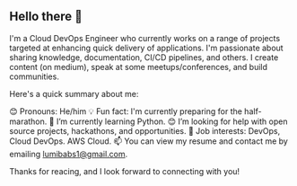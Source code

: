 ## Hello there 👋

I'm a Cloud DevOps Engineer who currently works on a range of projects targeted at enhancing quick delivery of applications. I'm passionate about sharing knowledge, documentation, CI/CD pipelines, and others. I create content (on medium), speak at some meetups/conferences, and build communities.

Here's a quick summary about me:

😊 Pronouns: He/him
💡 Fun fact: I'm currently preparing for the half-marathon.
🌱 I’m currently learning Python.
😊 I’m looking for help with open source projects, hackathons, and opportunities.
💼 Job interests: DevOps, Cloud DevOps. AWS Cloud.
📫 You can view my resume and contact me by emailing lumibabs1@gmail.com.

Thanks for reacing, and I look forward to connecting with you!